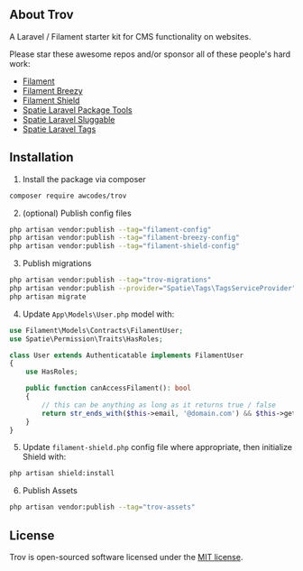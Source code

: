 ## About Trov

A Laravel / Filament starter kit for CMS functionality on websites.

Please star these awesome repos and/or sponsor all of these people's hard work:

- [Filament](https://github.com/laravel-filament/filament)
- [Filament Breezy](https://github.com/jeffgreco13/filament-breezy)
- [Filament Shield](https://github.com/bezhanSalleh/filament-shield)
- [Spatie Laravel Package Tools](https://github.com/spatie/laravel-package-tools)
- [Spatie Laravel Sluggable](https://github.com/spatie/laravel-sluggable)
- [Spatie Laravel Tags](https://github.com/spatie/laravel-tags)

## Installation

1. Install the package via composer

```bash
composer require awcodes/trov
```

2. (optional) Publish config files

```bash
php artisan vendor:publish --tag="filament-config"
php artisan vendor:publish --tag="filament-breezy-config"
php artisan vendor:publish --tag="filament-shield-config"
```

3. Publish migrations

```bash
php artisan vendor:publish --tag="trov-migrations"
php artisan vendor:publish --provider="Spatie\Tags\TagsServiceProvider" --tag="tags-migrations"
php artisan migrate
```

4. Update `App\Models\User.php` model with:

```php
use Filament\Models\Contracts\FilamentUser;
use Spatie\Permission\Traits\HasRoles;

class User extends Authenticatable implements FilamentUser
{
    use HasRoles;

    public function canAccessFilament(): bool
    {
        // this can be anything as long as it returns true / false
        return str_ends_with($this->email, '@domain.com') && $this->getRoleNames()->isNotEmpty();
    }
}
```

5. Update `filament-shield.php` config file where appropriate, then initialize Shield with:

```bash
php artisan shield:install
```

6. Publish Assets

```bash
php artisan vendor:publish --tag="trov-assets"
```

## License

Trov is open-sourced software licensed under the [MIT license](https://opensource.org/licenses/MIT).
